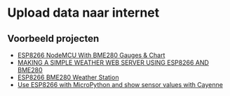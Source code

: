 # Upload data naar internet

## Voorbeeld projecten

  - [ESP8266 NodeMCU With BME280 Gauges & Chart](https://www.instructables.com/id/ESP8266-NodeMCU-With-BME280-Gauges-Chart/)
  - [MAKING A SIMPLE WEATHER WEB SERVER USING ESP8266 AND BME280](http://embedded-lab.com/blog/making-simple-weather-web-server-using-esp8266-bme280/)
  - [ESP8266 BME280 Weather Station](https://circuitcrush.com/arduino/2017/06/24/esp8266-bme280-weather-station.html)
  - [Use ESP8266 with MicroPython and show sensor values with Cayenne](https://community.mydevices.com/t/use-esp8266-with-micropython-and-show-sensor-values-with-cayenne/11919)